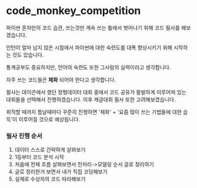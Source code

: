 # code_monkey_competition

파이썬 혼자만의 코드 습관, 쓰는것만 계속 쓰는 틀에서 벗어나기 위해 코드 필사를 해보겠습니다.

인턴이 얼마 남지 않은 시점에서 파이썬에 대한 숙련도를 대폭 향상시키기 위해 시작하는 것도 있습니다.

통계공부도 중요하지만, 언어의 숙련도 또한 그사람의 실력이라고 생각합니다.

자주 쓰는 코드들은 **체화** 되어야 한다고 생각합니다.

필사는 데이콘에서 했던 정형데이터 대회 중에서 코드 공유가 활발하게 이루어져 있는 대회들을 선택해서 진행하겠습니다. 이후 캐글대회 필사 또한 고려해보겠습니다.

취직할 때까지 틈날때마다 꾸준히 진행하면 '체화' + '요즘 많이 쓰는 기법들에 대한 습득'이 이루어질 것으로 예상됩니다.


### 필사 진행 순서
1. 데이터 스스로 간략하게 살펴보기
2. 1등부터 코드 분석 시작
3. 처음에 전체 흐름 살펴보면서 전처리->모델링 순서 글로 정리하기
4. 글로 정리한거 보면서 내가 직접 코딩해보기
5. 실제로 수상자의 코드 따라해보기

